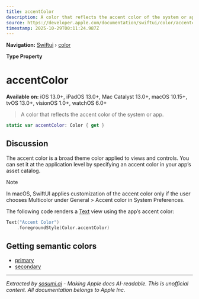 ```yaml
---
title: accentColor
description: A color that reflects the accent color of the system or app.
source: https://developer.apple.com/documentation/swiftui/color/accentcolor
timestamp: 2025-10-29T00:11:24.987Z
---
```


**Navigation:** [Swiftui](/documentation/swiftui) › [color](/documentation/swiftui/color)

**Type Property**

# accentColor

**Available on:** iOS 13.0+, iPadOS 13.0+, Mac Catalyst 13.0+, macOS 10.15+, tvOS 13.0+, visionOS 1.0+, watchOS 6.0+

> A color that reflects the accent color of the system or app.

```swift
static var accentColor: Color { get }
```

## Discussion

The accent color is a broad theme color applied to views and controls. You can set it at the application level by specifying an accent color in your app’s asset catalog.

> [!NOTE]
> In macOS, SwiftUI applies customization of the accent color only if the user chooses Multicolor under General > Accent color in System Preferences.

The following code renders a [Text](/documentation/swiftui/text) view using the app’s accent color:

```swift
Text("Accent Color")
    .foregroundStyle(Color.accentColor)
```

## Getting semantic colors

- [primary](/documentation/swiftui/color/primary)
- [secondary](/documentation/swiftui/color/secondary)

---

*Extracted by [sosumi.ai](https://sosumi.ai) - Making Apple docs AI-readable.*
*This is unofficial content. All documentation belongs to Apple Inc.*
